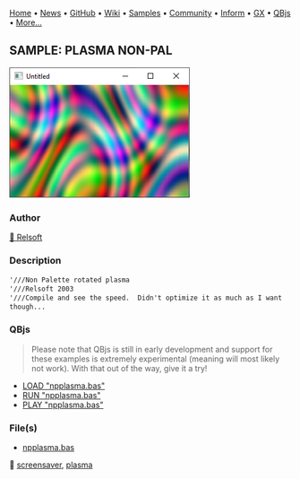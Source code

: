 [Home](https://qb64.com) • [News](../../news.md) • [GitHub](https://github.com/QB64Official/qb64) • [Wiki](https://github.com/QB64Official/qb64/wiki) • [Samples](../../samples.md) • [Community](../../community.md) • [Inform](../../inform.md) • [GX](../../gx.md) • [QBjs](../../qbjs.md) • [More...](../../more.md)

## SAMPLE: PLASMA NON-PAL

![screenshot.png](img/screenshot.png)

### Author

[🐝 Relsoft](../relsoft.md) 

### Description

```text
'///Non Palette rotated plasma
'///Relsoft 2003
'///Compile and see the speed.  Didn't optimize it as much as I want though...
```

### QBjs

> Please note that QBjs is still in early development and support for these examples is extremely experimental (meaning will most likely not work). With that out of the way, give it a try!

* [LOAD "npplasma.bas"](https://v6p9d9t4.ssl.hwcdn.net/html/5963335/index.html?src=https://qb64.com/samples/plasma-non-pal/src/npplasma.bas)
* [RUN "npplasma.bas"](https://v6p9d9t4.ssl.hwcdn.net/html/5963335/index.html?mode=auto&src=https://qb64.com/samples/plasma-non-pal/src/npplasma.bas)
* [PLAY "npplasma.bas"](https://v6p9d9t4.ssl.hwcdn.net/html/5963335/index.html?mode=play&src=https://qb64.com/samples/plasma-non-pal/src/npplasma.bas)

### File(s)

* [npplasma.bas](src/npplasma.bas)

🔗 [screensaver](../screensaver.md), [plasma](../plasma.md)
